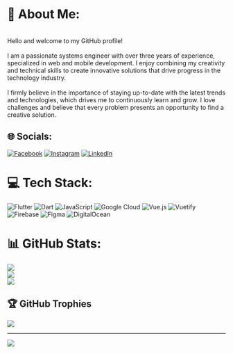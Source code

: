 # 💫 About Me:
<br>Hello and welcome to my GitHub profile!<br><br>I am a passionate systems engineer with over three years of experience, specialized in web and mobile development. I enjoy combining my creativity and technical skills to create innovative solutions that drive progress in the technology industry.<br><br>I firmly believe in the importance of staying up-to-date with the latest trends and technologies, which drives me to continuously learn and grow. I love challenges and believe that every problem presents an opportunity to find a creative solution.


## 🌐 Socials:
[![Facebook](https://img.shields.io/badge/Facebook-%231877F2.svg?logo=Facebook&logoColor=white)](https://facebook.com/samuel.luangoramirez) [![Instagram](https://img.shields.io/badge/Instagram-%23E4405F.svg?logo=Instagram&logoColor=white)](https://instagram.com/samuelluango.98) [![LinkedIn](https://img.shields.io/badge/LinkedIn-%230077B5.svg?logo=linkedin&logoColor=white)](https://linkedin.com/in/samuel-luango-913004220) 

# 💻 Tech Stack:
![Flutter](https://img.shields.io/badge/Flutter-%2302569B.svg?style=for-the-badge&logo=Flutter&logoColor=white) ![Dart](https://img.shields.io/badge/dart-%230175C2.svg?style=for-the-badge&logo=dart&logoColor=white) ![JavaScript](https://img.shields.io/badge/javascript-%23323330.svg?style=for-the-badge&logo=javascript&logoColor=%23F7DF1E) ![Google Cloud](https://img.shields.io/badge/GoogleCloud-%234285F4.svg?style=for-the-badge&logo=google-cloud&logoColor=white) ![Vue.js](https://img.shields.io/badge/vue.js-%2335495e.svg?style=for-the-badge&logo=vuedotjs&logoColor=%234FC08D) ![Vuetify](https://img.shields.io/badge/Vuetify-1867C0?style=for-the-badge&logo=vuetify&logoColor=AEDDFF) ![Firebase](https://img.shields.io/badge/Firebase-039BE5?style=for-the-badge&logo=Firebase&logoColor=white) ![Figma](https://img.shields.io/badge/figma-%23F24E1E.svg?style=for-the-badge&logo=figma&logoColor=white) ![DigitalOcean](https://img.shields.io/badge/DigitalOcean-%230167ff.svg?style=for-the-badge&logo=digitalOcean&logoColor=white)
# 📊 GitHub Stats:
![](https://github-readme-stats.vercel.app/api?username=Samuelluango98&theme=tokyonight&hide_border=false&include_all_commits=false&count_private=false)<br/>
![](https://github-readme-streak-stats.herokuapp.com/?user=Samuelluango98&theme=tokyonight&hide_border=false)<br/>
![](https://github-readme-stats.vercel.app/api/top-langs/?username=Samuelluango98&theme=tokyonight&hide_border=false&include_all_commits=false&count_private=false&layout=compact)

## 🏆 GitHub Trophies
![](https://github-profile-trophy.vercel.app/?username=Samuelluango98&theme=nord&no-frame=false&no-bg=true&margin-w=4)

---
[![](https://visitcount.itsvg.in/api?id=Samuelluango98&icon=0&color=0)](https://visitcount.itsvg.in)

<!-- Proudly created with GPRM ( https://gprm.itsvg.in ) -->
